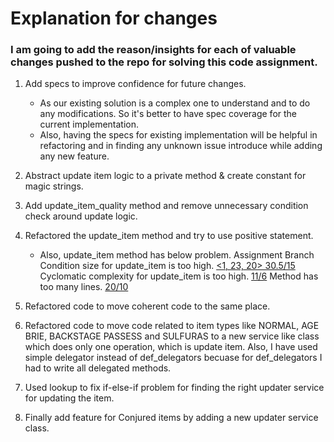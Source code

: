 # Explanation for changes

### I am going to add the reason/insights for each of valuable changes pushed to the repo for solving this code assignment.

1.  Add specs to improve confidence for future changes.
    - As our existing solution is a complex one to understand and to do any modifications. So it's better to have spec coverage for the current implementation.
    - Also, having the specs for existing implementation will be helpful in refactoring and in finding any unknown issue introduce while adding any new feature.
2.  Abstract update item logic to a private method & create constant for magic strings.

3.  Add update_item_quality method and remove unnecessary condition check around update logic.

4.  Refactored the update_item method and try to use positive statement.

    - Also, update_item method has below problem.
      Assignment Branch Condition size for update_item is too high. [<1, 23, 20> 30.5/15](convention:Metrics/AbcSize) Cyclomatic complexity for update_item is too high. [11/6](convention:Metrics/CyclomaticComplexity) Method has too many lines. [20/10](convention:Metrics/MethodLength)

5.  Refactored code to move coherent code to the same place.

6.  Refactored code to move code related to item types like NORMAL, AGE BRIE, BACKSTAGE PASSESS and SULFURAS to a new service like class which does only one operation, which is update item. Also, I have used simple delegator instead of def_delegators becuase for def_delegators I had to write all delegated methods.

7.  Used lookup to fix if-else-if problem for finding the right updater service for updating the item.

8.  Finally add feature for Conjured items by adding a new updater service class.
